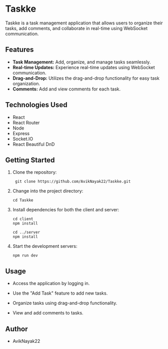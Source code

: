 # Taskke

Taskke is a task management application that allows users to organize their tasks, add comments, and collaborate in real-time using WebSocket communication.

## Features

- **Task Management:** Add, organize, and manage tasks seamlessly.
- **Real-time Updates:** Experience real-time updates using WebSocket communication.
- **Drag-and-Drop:** Utilizes the drag-and-drop functionality for easy task organization.
- **Comments:** Add and view comments for each task.

## Technologies Used

- React
- React Router
- Node
- Express
- Socket.IO
- React Beautiful DnD

## Getting Started

1. Clone the repository:
   
   ```
    git clone https://github.com/AvikNayak22/Taskke.git
   ```
2. Change into the project directory: 
   ```
   cd Taskke
   ```
3. Install dependencies for both the client and server:
   ```
   cd client
   npm install
   ```
   ```
   cd ../server
   npm install
   ```
4. Start the development servers:
   ```
   npm run dev
   ```
## Usage
- Access the application by logging in.

- Use the "Add Task" feature to add new tasks.

- Organize tasks using drag-and-drop functionality.

- View and add comments to tasks.

## Author
- AvikNayak22

